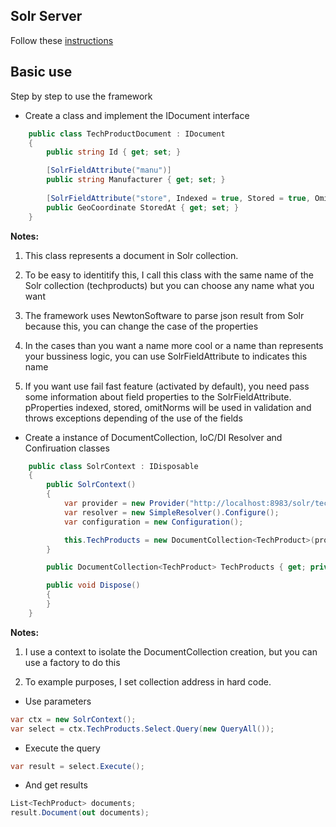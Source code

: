 ## Solr Server
Follow these [instructions](https://github.com/solr-express/solr-express/blob/master/SolrExpress.Solr5.IntegrationTests/README.md)

## Basic use

Step by step to use the framework

* Create a class and implement the IDocument interface

```csharp
	public class TechProductDocument : IDocument
    {
        public string Id { get; set; }

        [SolrFieldAttribute("manu")]
        public string Manufacturer { get; set; }
		
		[SolrFieldAttribute("store", Indexed = true, Stored = true, OmitNorms = true)]
        public GeoCoordinate StoredAt { get; set; }
	}
```

**Notes:**

1. This class represents a document in Solr collection.

2. To be easy to identitify this, I call this class with the same name of the Solr collection (techproducts) 
	but you can choose any name what you want

3. The framework uses NewtonSoftware to parse json result from Solr because this, you can change the case of the properties

4. In the cases than you want a name more cool or a name than represents your bussiness logic, you can use SolrFieldAttribute to indicates this name

5. If you want use fail fast feature (activated by default), you need pass some information about field properties to the SolrFieldAttribute.
	pProperties indexed, stored, omitNorms will be used in validation and throws exceptions depending of the use of the fields

* Create a instance of DocumentCollection, IoC/DI Resolver and Confiruation classes

```csharp
    public class SolrContext : IDisposable
    {
        public SolrContext()
        {
            var provider = new Provider("http://localhost:8983/solr/techproducts");
            var resolver = new SimpleResolver().Configure();
            var configuration = new Configuration();

            this.TechProducts = new DocumentCollection<TechProduct>(provider, resolver, configuration);
        }

        public DocumentCollection<TechProduct> TechProducts { get; private set; }

        public void Dispose()
        {
        }
    }
```
**Notes:**

1. I use a context to isolate the DocumentCollection creation, but you can use a factory to do this

2. To example purposes, I set collection address in hard code.

* Use parameters

```csharp
var ctx = new SolrContext();
var select = ctx.TechProducts.Select.Query(new QueryAll());
```

* Execute the query

```csharp
var result = select.Execute();
```

* And get results

```csharp
List<TechProduct> documents;
result.Document(out documents);
```